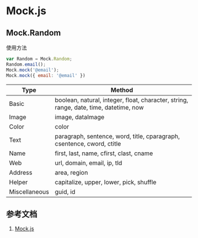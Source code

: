 <!--
 * @Author: SilvesterChiao
 * @Date: 2020-05-28 14:06:53
 * @LastEditors: SilvesterChiao
 * @LastEditTime: 2020-06-30 10:25:22
-->

# Mock.js

## Mock.Random

使用方法

```javascript
var Random = Mock.Random;
Random.email();
Mock.mock('@email');
Mock.mock({ email: '@email' })
```

| Type | Method |
| --- | --- |
| Basic | boolean, natural, integer, float, character, string, range, date, time, datetime, now |
| Image | image, dataImage |
| Color | color |
| Text | paragraph, sentence, word, title, cparagraph, csentence, cword, ctitle |
| Name | first, last, name, cfirst, clast, cname |
| Web | url, domain, email, ip, tld |
| Address | area, region |
| Helper | capitalize, upper, lower, pick, shuffle |
| Miscellaneous | guid, id |

## 参考文档

1. [Mock.js](http://mockjs.com)
